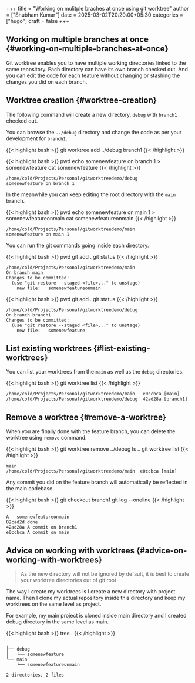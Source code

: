+++
title = "Working on mulitple braches at once using git worktree"
author = ["Shubham Kumar"]
date = 2025-03-02T20:20:00+05:30
categories = ["hugo"]
draft = false
+++

## Working on multiple branches at once {#working-on-multiple-branches-at-once}

Git worktree enables you to have multiple working directories linked to the same repository.
Each directory can have its own branch checked out.
And you can edit the code for each feature without changing or stashing the changes you did on each branch.


## Worktree creation {#worktree-creation}

The following command will create a new directory, `debug` with `branch1` checked out.

You can browse the `../debug` directory and change the code as per your development for `branch1`.

{{< highlight bash >}}
git worktree add ../debug branch1
{{< /highlight >}}

{{< highlight bash >}}
pwd
echo somenewfeature on branch 1 > somenewfeature
cat somenewfeature
{{< /highlight >}}

```text
/home/cold/Projects/Personal/gitworktreedemo/debug
somenewfeature on branch 1
```

In the meanwhile you can keep editing the root directory with the `main` branch.

{{< highlight bash >}}
pwd
echo somenewfeature on main 1 > somenewfeatureonmain
cat somenewfeatureonmain
{{< /highlight >}}

```text
/home/cold/Projects/Personal/gitworktreedemo/main
somenewfeature on main 1
```

You can run the git commands going inside each directory.

{{< highlight bash >}}
pwd
git add .
git status
{{< /highlight >}}

```text
/home/cold/Projects/Personal/gitworktreedemo/main
On branch main
Changes to be committed:
  (use "git restore --staged <file>..." to unstage)
	new file:   somenewfeatureonmain
```

{{< highlight bash >}}
pwd
git add .
git status
{{< /highlight >}}

```text
/home/cold/Projects/Personal/gitworktreedemo/debug
On branch branch1
Changes to be committed:
  (use "git restore --staged <file>..." to unstage)
	new file:   somenewfeature
```


## List existing worktrees {#list-existing-worktrees}

You can list your worktrees from the `main` as well as the `debug` directories.

{{< highlight bash >}}
git worktree list
{{< /highlight >}}

```text
/home/cold/Projects/Personal/gitworktreedemo/main   e0ccbca [main]
/home/cold/Projects/Personal/gitworktreedemo/debug  42ad28a [branch1]
```


## Remove a worktree {#remove-a-worktree}

When you are finally done with the feature branch, you can delete the worktree using `remove` command.

{{< highlight bash >}}
git worktree remove ../debug
ls ..
git worktree list
{{< /highlight >}}

```text
main
/home/cold/Projects/Personal/gitworktreedemo/main  e0ccbca [main]
```

Any commit you did on the feature branch will automatically be reflected in the main codebase.

{{< highlight bash >}}
git checkout branch1
git log --oneline
{{< /highlight >}}

```text
A	somenewfeatureonmain
82cad2d done
42ad28a A commit on branch1
e0ccbca A commit on main
```


## Advice on working with worktrees {#advice-on-working-with-worktrees}

> As the new directory will not be ignored by default, it is best to create your worktree directories out of git root

The way I create my worktrees is I create a new directory with project name.
Then I clone my actual repository inside this directory and keep my worktrees on the same level as project.

For example, my main project is cloned inside main directory and I created debug directory in the same level as main.

{{< highlight bash >}}
tree .
{{< /highlight >}}

```text
.
├── debug
│   └── somenewfeature
└── main
    └── somenewfeatureonmain

2 directories, 2 files
```
